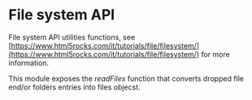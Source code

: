 # File system API

File system API utilities functions, see [https://www.html5rocks.com/it/tutorials/file/filesystem/](https://www.html5rocks.com/it/tutorials/file/filesystem/) for more information.

This module exposes the _readFiles_ function that converts dropped file end/or folders entries into files objecst.
